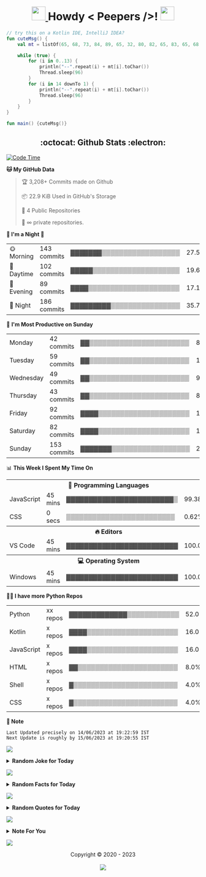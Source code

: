 <h1 align='center'>
	<a href="https://adityaprasad.eu.org" rel="nofollow"> <img src="https://media2.giphy.com/media/QssGEmpkyEOhBCb7e1/giphy.gif?cid=ecf05e47a0n14BexZMoP1gqvSbLZSfYigjUvfcXkroScK00bl&rid=giphy.gif" height="36px" width="36px"> </a> Howdy < Peepers />! 
	<a href="https://adityaprasad.eu.org" rel="nofollow"> <img src="https://raw.githubusercontent.com/MartinHeinz/MartinHeinz/master/wave.gif" height="36px" width="36px"> </a>
	<br>
</h1>

```kt
// try this on a Kotlin IDE, IntelliJ IDEA?
fun cuteMsg() {
    val mt = listOf(65, 68, 73, 84, 89, 65, 32, 80, 82, 65, 83, 65, 68, 32, 83)

    while (true) {
        for (i in 0..13) {
            println("--".repeat(i) + mt[i].toChar())
            Thread.sleep(96)
        }
        for (i in 14 downTo 1) {
            println("--".repeat(i) + mt[i].toChar())
            Thread.sleep(96)
        }
    }
}

fun main() {cuteMsg()}
```

<h2 align='center'> :octocat: Github Stats :electron: </h2>


  <!--START_SECTION:waka-->
<p><a href="https://adityaprasad.eu.org" rel="nofollow"> <img src="https://camo.githubusercontent.com/7557194b7ec2f11f3a7643b0a6ddc77ad64b054a54f2df91c742ede4c764d973/687474703a2f2f696d672e736869656c64732e696f2f62616467652f436f646525323054696d6525323073696e636525323032322f30312f323032322d38313125323068727325323031342532306d696e732d626c75653f6c6f676f3d77616b6174696d65" alt="Code Time" data-canonical-src="http://img.shields.io/badge/Code%20Time%20since%2022/01/2022-811%20hrs%2014%20mins-blue?logo=wakatime" style="max-width: 100%;"> </a></p>
<p><strong><g-emoji class="g-emoji" alias="cat" fallback-src="https://github.githubassets.com/images/icons/emoji/unicode/1f431.png">🐱</g-emoji> My GitHub Data</strong></p>
<blockquote>
<p><g-emoji class="g-emoji" alias="trophy" fallback-src="https://github.githubassets.com/images/icons/emoji/unicode/1f3c6.png">🏆</g-emoji> 3,208+ Commits made on Github</p>
<p><g-emoji class="g-emoji" alias="package" fallback-src="https://github.githubassets.com/images/icons/emoji/unicode/1f4e6.png">📦</g-emoji> 22.9 KiB Used in GitHub's Storage</p>
<p><g-emoji class="g-emoji" alias="scroll" fallback-src="https://github.githubassets.com/images/icons/emoji/unicode/1f4dc.png">📜</g-emoji> 4 Public Repositories</p>
<p><g-emoji class="g-emoji" alias="key" fallback-src="https://github.githubassets.com/images/icons/emoji/unicode/1f511.png">🔑</g-emoji> ∞ private repositories.</p>
</blockquote>
<p><strong><g-emoji class="g-emoji" alias="ghost" fallback-src="https://github.githubassets.com/images/icons/emoji/unicode/1f47b.png">👻</g-emoji> I'm a Night <g-emoji class="g-emoji" alias="owl" fallback-src="https://github.githubassets.com/images/icons/emoji/unicode/1f989.png">🦉</g-emoji></strong></p>
<table>
 <tbody><tr>
<td><g-emoji class="g-emoji" alias="sun_with_face" fallback-src="https://github.githubassets.com/images/icons/emoji/unicode/1f31e.png">🌞</g-emoji> Morning</td>
<td>143 commits</td>
<td>▓▓▓▓▓▓▓▒▒▒▒▒▒▒▒▒▒▒▒▒▒▒▒▒▒</td>
<td>27.5%</td>
</tr> 
 <tr>
<td><g-emoji class="g-emoji" alias="city_sunset" fallback-src="https://github.githubassets.com/images/icons/emoji/unicode/1f306.png">🌆</g-emoji> Daytime</td>
<td>102 commits</td>
<td>▓▓▓▓▓▒▒▒▒▒▒▒▒▒▒▒▒▒▒▒▒▒▒▒▒</td>
<td>19.62%</td>
</tr> 
 <tr>
<td><g-emoji class="g-emoji" alias="night_with_stars" fallback-src="https://github.githubassets.com/images/icons/emoji/unicode/1f303.png">🌃</g-emoji> Evening</td>
<td>89 commits</td>
<td>▓▓▓▓▒▒▒▒▒▒▒▒▒▒▒▒▒▒▒▒▒▒▒▒▒</td>
<td>17.12%</td>
</tr> 
 <tr>
<td><g-emoji class="g-emoji" alias="crescent_moon" fallback-src="https://github.githubassets.com/images/icons/emoji/unicode/1f319.png">🌙</g-emoji> Night</td>
<td>186 commits</td>
<td>▓▓▓▓▓▓▓▓▓▒▒▒▒▒▒▒▒▒▒▒▒▒▒▒▒</td>
<td>35.77%</td>
</tr>
</tbody></table>
<p><g-emoji class="g-emoji" alias="date" fallback-src="https://github.githubassets.com/images/icons/emoji/unicode/1f4c5.png">📅</g-emoji> <strong>I'm Most Productive on Sunday</strong></p>
<table>
 <tbody><tr>
<td>Monday</td>
<td>42 commits</td>
<td>▓▓▒▒▒▒▒▒▒▒▒▒▒▒▒▒▒▒▒▒▒▒▒▒▒</td>
<td>8.08%</td>
</tr> 
 <tr>
<td>Tuesday</td>
<td>59 commits</td>
<td>▓▓▒▒▒▒▒▒▒▒▒▒▒▒▒▒▒▒▒▒▒▒▒▒▒</td>
<td>11.35%</td>
</tr> 
 <tr>
<td>Wednesday</td>
<td>49 commits</td>
<td>▓▓▒▒▒▒▒▒▒▒▒▒▒▒▒▒▒▒▒▒▒▒▒▒▒</td>
<td>9.42%</td>
</tr> 
 <tr>
<td>Thursday</td>
<td>43 commits</td>
<td>▓▓▒▒▒▒▒▒▒▒▒▒▒▒▒▒▒▒▒▒▒▒▒▒▒</td>
<td>8.27%</td>
</tr> 
 <tr>
<td>Friday</td>
<td>92 commits</td>
<td>▓▓▓▓▒▒▒▒▒▒▒▒▒▒▒▒▒▒▒▒▒▒▒▒▒</td>
<td>17.69%</td>
</tr> 
 <tr>
<td>Saturday</td>
<td>82 commits</td>
<td>▓▓▓▓▒▒▒▒▒▒▒▒▒▒▒▒▒▒▒▒▒▒▒▒▒</td>
<td>15.77%</td>
</tr> 
 <tr>
<td>Sunday</td>
<td>153 commits</td>
<td>▓▓▓▓▓▓▓▒▒▒▒▒▒▒▒▒▒▒▒▒▒▒▒▒▒</td>
<td>29.42%</td>
</tr>
</tbody></table>
<p><g-emoji class="g-emoji" alias="bar_chart" fallback-src="https://github.githubassets.com/images/icons/emoji/unicode/1f4ca.png">📊</g-emoji> <strong>This Week I Spent My Time On</strong></p>
<table>
<tbody><tr><th colspan="4"><g-emoji class="g-emoji" alias="speech_balloon" fallback-src="https://github.githubassets.com/images/icons/emoji/unicode/1f4ac.png">💬</g-emoji> Programming Languages</th></tr> 
 <tr>
<td>JavaScript</td>
<td>45 mins</td>
<td>▓▓▓▓▓▓▓▓▓▓▓▓▓▓▓▓▓▓▓▓▓▓▓▓▒</td>
<td>99.38%</td>
</tr> 
 <tr>
<td>CSS</td>
<td>0 secs</td>
<td>▒▒▒▒▒▒▒▒▒▒▒▒▒▒▒▒▒▒▒▒▒▒▒▒▒</td>
<td>0.62%</td>
</tr>
<tr><th colspan="4"><g-emoji class="g-emoji" alias="fire" fallback-src="https://github.githubassets.com/images/icons/emoji/unicode/1f525.png">🔥</g-emoji> Editors</th></tr> 
 <tr>
<td>VS Code</td>
<td>45 mins</td>
<td>▓▓▓▓▓▓▓▓▓▓▓▓▓▓▓▓▓▓▓▓▓▓▓▓▓</td>
<td>100.0%</td>
</tr>
<tr><th colspan="4"><g-emoji class="g-emoji" alias="computer" fallback-src="https://github.githubassets.com/images/icons/emoji/unicode/1f4bb.png">💻</g-emoji> Operating System</th></tr> 
 <tr>
<td>Windows</td>
<td>45 mins</td>
<td>▓▓▓▓▓▓▓▓▓▓▓▓▓▓▓▓▓▓▓▓▓▓▓▓▓</td>
<td>100.0%</td>
</tr>
</tbody></table>
<p><strong><g-emoji class="g-emoji" alias="technologist" fallback-src="https://github.githubassets.com/images/icons/emoji/unicode/1f9d1-1f4bb.png">🧑‍💻</g-emoji> I have more Python Repos</strong></p>
<table>
 <tbody><tr>
<td>Python</td>
<td>xx repos</td>
<td>▓▓▓▓▓▓▓▓▓▓▓▓▓▒▒▒▒▒▒▒▒▒▒▒▒</td>
<td>52.0%</td>
</tr> 
 <tr>
<td>Kotlin</td>
<td>x repos</td>
<td>▓▓▓▓▒▒▒▒▒▒▒▒▒▒▒▒▒▒▒▒▒▒▒▒▒</td>
<td>16.0%</td>
</tr> 
 <tr>
<td>JavaScript</td>
<td>x repos</td>
<td>▓▓▓▓▒▒▒▒▒▒▒▒▒▒▒▒▒▒▒▒▒▒▒▒▒</td>
<td>16.0%</td>
</tr> 
 <tr>
<td>HTML</td>
<td>x repos</td>
<td>▓▓▒▒▒▒▒▒▒▒▒▒▒▒▒▒▒▒▒▒▒▒▒▒▒</td>
<td>8.0%</td>
</tr> 
 <tr>
<td>Shell</td>
<td>x repos</td>
<td>▓▒▒▒▒▒▒▒▒▒▒▒▒▒▒▒▒▒▒▒▒▒▒▒▒</td>
<td>4.0%</td>
</tr> 
 <tr>
<td>CSS</td>
<td>x repos</td>
<td>▓▒▒▒▒▒▒▒▒▒▒▒▒▒▒▒▒▒▒▒▒▒▒▒▒</td>
<td>4.0%</td>
</tr>
</tbody></table>
<p><strong><g-emoji class="g-emoji" alias="memo" fallback-src="https://github.githubassets.com/images/icons/emoji/unicode/1f4dd.png">📝</g-emoji> Note</strong></p>
<pre><code>Last Updated precisely on 14/06/2023 at 19:22:59 IST
Next Update is roughly by 15/06/2023 at 19:20:55 IST
</code></pre>
<p>
	<a href="https://adityaprasad.eu.org" rel="nofollow">
		<img src="https://user-images.githubusercontent.com/73097560/115834477-dbab4500-a447-11eb-908a-139a6edaec5c.gif" style="max-width: 100%;">
	</a>
</p>
<details>
<summary><b>Random Joke for Today</b></summary>
<br>
<pre><code>Why don't eggs tell jokes?</code></pre>
<pre><code>» Because they would crack each other up.</code></pre>
</details>
<p>
	<a href="https://adityaprasad.eu.org" rel="nofollow">
		<img src="https://user-images.githubusercontent.com/73097560/115834477-dbab4500-a447-11eb-908a-139a6edaec5c.gif" style="max-width: 100%;">
	</a>
</p>
<details><summary><b>Random Facts for Today</b></summary>
<br>
<pre><code>1 » Tehran is the most expensive city on earth.</code></pre>
<pre><code>2 » A whale`s penis is called a dork.</code></pre>
<pre><code>3 » William Marston engineered one of the earliest forms of the polygraph in the early 1900`s. Later he went on to create the comic strip Wonder Woman, a story about a displaced Amazon princess who forces anyone caught in her magic lasso to tell the truth</code></pre>
</details>
<p>
	<a href="https://adityaprasad.eu.org" rel="nofollow">
		<img src="https://user-images.githubusercontent.com/73097560/115834477-dbab4500-a447-11eb-908a-139a6edaec5c.gif" style="max-width: 100%;">
	</a>
</p>
<details>
<summary><b>Random Quotes for Today</b></summary>
<br>
<pre><code>1 » Knowledge rests not upon truth alone, but upon error also. - Carl Jung</code></pre>
<pre><code>2 » The key to growth is the introduction of higher dimensions of consciousness into our awareness. - Laozi</code></pre>
<pre><code>3 » The ladder of success is never crowded at the top. - Napoleon Hill</code></pre>
</details>

<!--END_SECTION:waka-->



<p>
	<a href="https://adityaprasad.eu.org" rel="nofollow">
		<img src="https://user-images.githubusercontent.com/73097560/115834477-dbab4500-a447-11eb-908a-139a6edaec5c.gif" style="max-width:100%;">
	</a>
</p>
<details>
	<summary>
		<b>Note For You</b>
	</summary>
	<br>
	<p align="center">
		<i>The GitHub and Wakatime statistics shown here do not capture all of my activity across all platforms and tools. They reflect only a portion of my overall activity on GitHub and time spent using IDEs and editors with Wakatime installed on my personal computer. Keep in mind that my involvement in similar activities elsewhere may not be accounted for in these statistics..!</i>
	</p>
</details>
<p>
	<a href="https://adityaprasad.eu.org" rel="nofollow">
		<img src="https://user-images.githubusercontent.com/73097560/115834477-dbab4500-a447-11eb-908a-139a6edaec5c.gif" style="max-width:100%;">
	</a>
</p>
<p align="center"> Copyright © 2020 - 2023 <br>
	<br>
	<a href="https://adityaprasad.eu.org" rel="nofollow">
		<img src="https://da.gd/track" style="max-width:100%;">
	</a>
</p>
